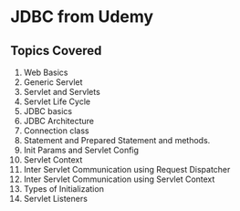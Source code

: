 # JDBC from Udemy

## Topics Covered

1. Web Basics
2. Generic Servlet
3. Servlet and Servlets
4. Servlet Life Cycle
5. JDBC basics
6. JDBC Architecture
7. Connection class
8. Statement and Prepared Statement and methods.
9. Init Params and Servlet Config
10. Servlet Context
11. Inter Servlet Communication using Request Dispatcher
12. Inter Servlet Communication using Servlet Context
13. Types of Initialization
14. Servlet Listeners
